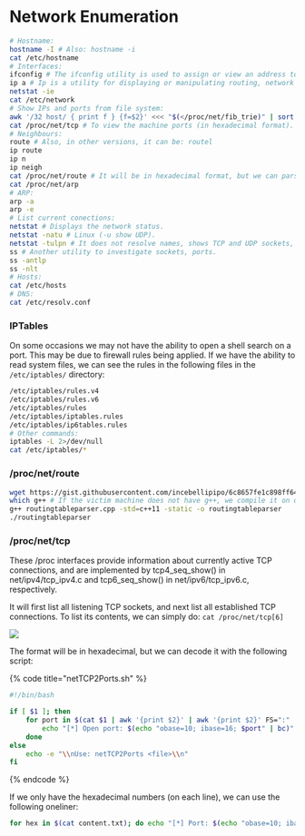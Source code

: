 # Network Enumeration

```bash
# Hostname:
hostname -I # Also: hostname -i
cat /etc/hostname
# Interfaces:
ifconfig # The ifconfig utility is used to assign or view an address to a network interface and/or configure network interface parameters.
ip a # Ip is a utility for displaying or manipulating routing, network devices, interfaces and tunnels.
netstat -ie
cat /etc/network
# Show IPs and ports from file system:
awk '/32 host/ { print f } {f=$2}' <<< "$(</proc/net/fib_trie)" | sort -u # To view the local hosts on the network.
cat /proc/net/tcp # To view the machine ports (in hexadecimal format).
# Neighbours:
route # Also, in other versions, it can be: routel
ip route
ip n
ip neigh
cat /proc/net/route # It will be in hexadecimal format, but we can parse it as shown below.
cat /proc/net/arp
# ARP:
arp -a
arp -e
# List current conections:
netstat # Displays the network status.
netstat -natu # Linux (-u show UDP).
netstat -tulpn # It does not resolve names, shows TCP and UDP sockets, listening connections (listening or waiting for a connection) and shows the PID or program name of the sockets.
ss # Another utility to investigate sockets, ports.
ss -antlp
ss -nlt
# Hosts:
cat /etc/hosts
# DNS:
cat /etc/resolv.conf
```

### IPTables

On some occasions we may not have the ability to open a shell search on a port. This may be due to firewall rules being applied. If we have the ability to read system files, we can see the rules in the following files in the `/etc/iptables/` directory:

```bash
/etc/iptables/rules.v4
/etc/iptables/rules.v6
/etc/iptables/rules
/etc/iptables/iptables.rules
/etc/iptables/ip6tables.rules
# Other commands:
iptables -L 2>/dev/null
cat /etc/iptables/*
```

### /proc/net/route

```bash
wget https://gist.githubusercontent.com/incebellipipo/6c8657fe1c898ff64a42cddfa6dea6e0/raw/9872d19808dfa9f37819ddb90d3884df1355ee8d/routingtableparser.cpp
which g++ # If the victim machine does not have g++, we compile it on our machine
g++ routingtableparser.cpp -std=c++11 -static -o routingtableparser
./routingtableparser
```

### /proc/net/tcp

These /proc interfaces provide information about currently active TCP connections, and are implemented by tcp4\_seq\_show() in net/ipv4/tcp\_ipv4.c and tcp6\_seq\_show() in net/ipv6/tcp\_ipv6.c, respectively.

It will first list all listening TCP sockets, and next list all established TCP connections. To list its contents, we can simply do: `cat /proc/net/tcp[6]`

![](../../../../.gitbook/assets/proc\_net\_tcp.png)

The format will be in hexadecimal, but we can decode it with the following script:

{% code title="netTCP2Ports.sh" %}
```bash
#!/bin/bash

if [ $1 ]; then
    for port in $(cat $1 | awk '{print $2}' | awk '{print $2}' FS=":" | sort -u); do
        echo "[*] Open port: $(echo "obase=10; ibase=16; $port" | bc)"
    done
else
    echo -e "\\nUse: netTCP2Ports <file>\\n"
fi
```
{% endcode %}

If we only have the hexadecimal numbers (on each line), we can use the following oneliner:

```bash
for hex in $(cat content.txt); do echo "[*] Port: $(echo "obase=10; ibase=16; $hex" | bc)/tcp"; done
```
